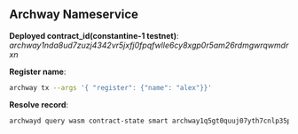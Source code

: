 ## Archway Nameservice

**Deployed contract_id(constantine-1 testnet)**: *archway1nda8ud7zuzj4342vr5jxfj0fpqfwlle6cy8xgp0r5am26rdmgwrqwmdrxn*


**Register name**:
```bash
archway tx --args '{ "register": {"name": "alex"}}'
```

**Resolve record**:
```bash
archwayd query wasm contract-state smart archway1q5gt0quuj07yth7cnlp35p49pg22p2hyswdhpl22a2j8c0z74y0qv6yfer '{ "resolve_record": {"name": "alex" } }' --node https://rpc.constantine-1.archway.tech:443
```
